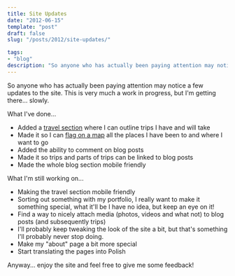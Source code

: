 ```yaml
---
title: Site Updates
date: "2012-06-15"
template: "post"
draft: false
slug: "/posts/2012/site-updates/"

tags:
- "blog"
description: "So anyone who has actually been paying attention may notice a few updates to the site.  This is very much a work in progress, but I'm getting there... slowly."
---
```

So anyone who has actually been paying attention may notice a few updates to the site.  This is very much a work in progress, but I'm getting there... slowly.

What I've done...

* Added a [travel section](http://brendanmckenzie.com/travel/2012/east-africa) where I can outline trips I have and will take
* Made it so I can [flag on a map](http://brendanmckenzie.com/travel) all the places I have been to and where I want to go
* Added the ability to comment on blog posts
* Made it so trips and parts of trips can be linked to blog posts
* Made the whole blog section mobile friendly

What I'm still working on...

* Making the travel section mobile friendly
* Sorting out something with my portfolio, I really want to make it something special, what it'll be I have no idea, but keep an eye on it!
* Find a way to nicely attach media (photos, videos and what not) to blog posts (and subsequently trips)
* I'll probably keep tweaking the look of the site a bit, but that's something I'll probably never stop doing.
* Make my "about" page a bit more special
* Start translating the pages into Polish

Anyway... enjoy the site and feel free to give me some feedback!